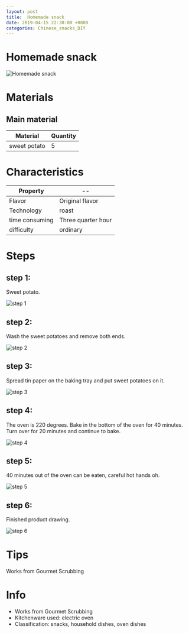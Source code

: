 ```yaml
---
layout: post
title:  Homemade snack 
date: 2019-04-15 22:30:00 +0800
categories: Chinese_snacks_DIY
---
```


#  Homemade snack 

![ Homemade snack ]({{site.baseurl}}/img/420894/420894.jpg)

# Materials


## Main material

Material|Quantity
--|--
sweet potato|5

# Characteristics

Property|--
--|--
Flavor|Original flavor
Technology|roast
time consuming|Three quarter hour
difficulty|ordinary

# Steps

## step 1:

Sweet potato.

![step 1]({{site.baseurl}}/img/420894/1.jpg)

## step 2:

Wash the sweet potatoes and remove both ends.

![step 2]({{site.baseurl}}/img/420894/2.jpg)

## step 3:

Spread tin paper on the baking tray and put sweet potatoes on it.

![step 3]({{site.baseurl}}/img/420894/3.jpg)

## step 4:

The oven is 220 degrees. Bake in the bottom of the oven for 40 minutes. Turn over for 20 minutes and continue to bake.

![step 4]({{site.baseurl}}/img/420894/4.jpg)

## step 5:

40 minutes out of the oven can be eaten, careful hot hands oh.

![step 5]({{site.baseurl}}/img/420894/5.jpg)

## step 6:

Finished product drawing.

![step 6]({{site.baseurl}}/img/420894/6.jpg)

# Tips

Works from Gourmet Scrubbing

# Info

- Works from Gourmet Scrubbing
- Kitchenware used: electric oven
- Classification: snacks, household dishes, oven dishes